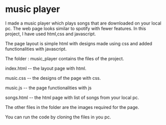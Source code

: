 # music player

I made a music player which plays songs that are downloaded on your local pc. The web page looks similar to spotify with fewer features. 
In this project, I have used html,css and javascript.

The page layout is simple html with designs made using css and added functionalities with javascript.

The folder : music_player contains the files of the project. 

index.html -- the layout page with html. 

music.css -- the designs of the page with css. 

music.js -- the page functionalities with js

songs.html -- the html page with list of songs from your local pc. 

The other files in the folder are the images required for the page. 

You can run the code by cloning the files in you pc. 

